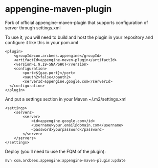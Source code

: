 # appengine-maven-plugin
Fork of official appengine-maven-plugin that supports configuration of server through settings.xml

To use it, you will need to build and host the plugin in your repository and configure it like this in your pom.xml

	<plugin>
		<groupId>com.arcbees.appengine</groupId>
		<artifactId>appengine-maven-plugin</artifactId>
		<version>1.9.19-SNAPSHOT</version>
		<configuration>
			<port>${gae.port}</port>
			<oauth2>false</oauth2>
			<serverId>appengine.google.com</serverId>
	  </configuration>
	</plugin>

And put a settings section in your Maven ~/.m2/settings.xml

	<settings>
		<servers>
			<server>
				<id>appengine.google.com</id>
				<username>your.email@domain.com</username>
				<password>yourpassword</password>
			</server>
		</servers>
	</settings>

Deploy (you'll need to use the FQM of the plugin):

	mvn com.arcbees.appengine:appengine-maven-plugin:update
